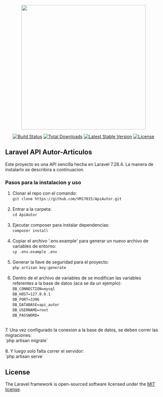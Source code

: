 <p align="center"><a href="https://laravel.com" target="_blank"><img src="https://raw.githubusercontent.com/laravel/art/master/logo-lockup/5%20SVG/2%20CMYK/1%20Full%20Color/laravel-logolockup-cmyk-red.svg" width="400"></a></p>

<p align="center">
<a href="https://travis-ci.org/laravel/framework"><img src="https://travis-ci.org/laravel/framework.svg" alt="Build Status"></a>
<a href="https://packagist.org/packages/laravel/framework"><img src="https://poser.pugx.org/laravel/framework/d/total.svg" alt="Total Downloads"></a>
<a href="https://packagist.org/packages/laravel/framework"><img src="https://poser.pugx.org/laravel/framework/v/stable.svg" alt="Latest Stable Version"></a>
<a href="https://packagist.org/packages/laravel/framework"><img src="https://poser.pugx.org/laravel/framework/license.svg" alt="License"></a>
</p>

## Laravel API Autor-Articulos
Este proyecto es una API sencilla hecha en Laravel 7.28.4.
La manera de instalarlo se describira a continuacion.

### Pasos para la instalacion y uso
1. Clonar el repo con el comando: <br>
`git clone https://github.com/VM17015/ApiAutor.git` 
<br><br>
2. Entrar a la carpeta: <br>
`cd ApiAutor`
<br><br>
3. Ejecutar composer para instalar dependencias:<br>
`composer install`
<br><br>
4. Copiar el archivo '.env.example' para generar un nuevo archivo de variables de entorno: <br>
`cp .env.example .env`
<br><br>
5. Generar la llave de seguridad para el proyecto: <br>
`php artisan key:generate`
<br><br>
6. Dentro de el archivo de variables de se modifican las variables referentes a la base de datos (aca se da un ejemplo):<br>
`DB_CONNECTION=mysql` <br>
`DB_HOST=127.0.0.1` <br>
`DB_PORT=3306` <br>
`DB_DATABASE=api_autor` <br>
`DB_USERNAME=root` <br>
`DB_PASSWORD=` <br>
<br>
7. Una vez configurado la conexion a la base de datos, se deben correr las migraciones: <br>
`php artisan migrate` <br><br>
8. Y luego solo falta correr el servidor: <br>
`php artisan serve`


## License

The Laravel framework is open-sourced software licensed under the [MIT license](https://opensource.org/licenses/MIT).
